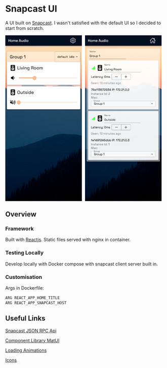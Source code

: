 # Snapcast UI

A UI built on [Snapcast](https://github.com/badaix/snapcast). I wasn't satisfied with the default UI so I decided to start from scratch.

<div style="display:flex;gap:2%">
  <img src="https://raw.githubusercontent.com/ConnorsApps/snapcast-ui/main/demo/home.png" alt="Home Page" style="width: 48%;">
  <img src="https://raw.githubusercontent.com/ConnorsApps/snapcast-ui/main/demo/settings.png" alt="Settings Page" style="width: 48%;">
</div>

## Overview

### Framework
Built with [Reactjs](https://reactjs.org/). Static files served with nginx in container.

### Testing Locally
Develop locally with Docker compose with snapcast client server built in.

### Customisation
Args in Dockerfile:
```
ARG REACT_APP_HOME_TITLE
ARG REACT_APP_SNAPCAST_HOST
```

## Useful Links

[Snapcast JSON RPC Api](https://github.com/badaix/snapcast/blob/master/doc/json_rpc_api/control.md)

[Component Library MatUI](https://mui.com/material-ui/react-button/)

[Loading Animations](https://cssloaders.github.io/)

[Icons](https://react-icons.github.io/react-icons)